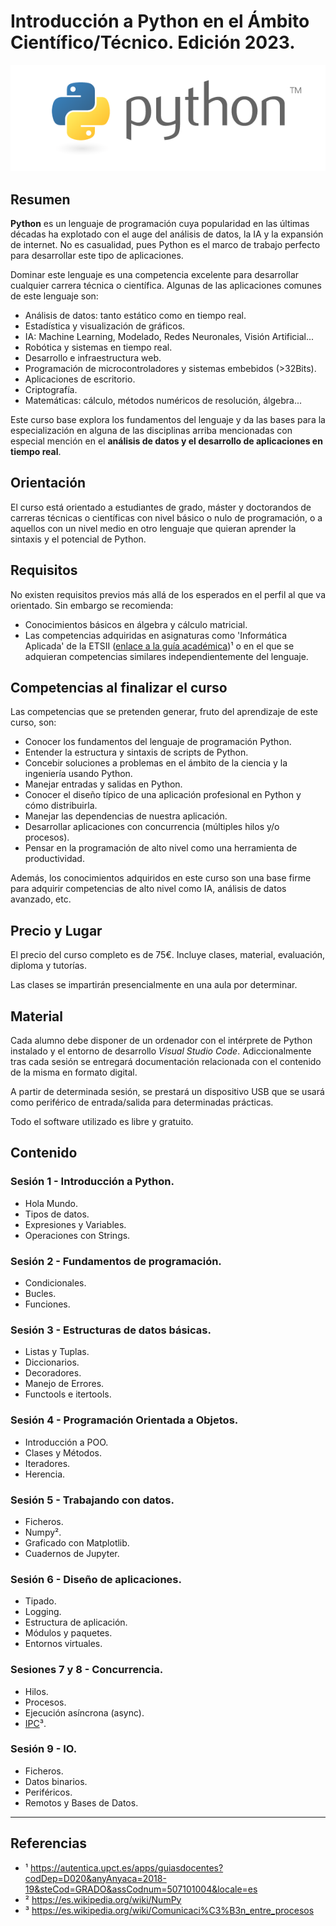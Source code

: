 # Introducción a Python en el Ámbito Científico/Técnico. Edición 2023.

![alt text][logo]

## Resumen

**Python** es un lenguaje de programación cuya popularidad en las últimas décadas ha explotado con el auge del análisis de datos, la IA y la expansión de internet. No es casualidad, pues Python es el marco de trabajo perfecto para desarrollar este tipo de aplicaciones. 

Dominar este lenguaje es una competencia excelente para desarrollar cualquier carrera técnica o científica. Algunas de las aplicaciones comunes de este lenguaje son:

- Análisis de datos: tanto estático como en tiempo real.
- Estadística y visualización de gráficos.
- IA: Machine Learning, Modelado, Redes Neuronales, Visión Artificial...
- Robótica y sistemas en tiempo real.
- Desarrollo e infraestructura web.
- Programación de microcontroladores y sistemas embebidos (>32Bits).
- Aplicaciones de escritorio.
- Criptografía.
- Matemáticas: cálculo, métodos numéricos de resolución, álgebra...

Este curso base explora los fundamentos del lenguaje y da las bases para la especialización en alguna de las disciplinas arriba mencionadas con especial mención en el **análisis de datos y el desarrollo de aplicaciones en tiempo real**.

## Orientación

El curso está orientado a estudiantes de grado, máster y doctorandos de carreras técnicas o científicas con nivel básico o nulo de programación, o a aquellos con un nivel medio en otro lenguaje que quieran aprender la sintaxis y el potencial de Python.

## Requisitos

No existen requisitos previos más allá de los esperados en el perfil al que va orientado. Sin embargo se recomienda:

- Conocimientos básicos en álgebra y cálculo matricial.
- Las competencias adquiridas en asignaturas como 'Informática Aplicada' de la ETSII ([enlace a la guía académica][guia_academica])¹ o en el que se adquieran competencias similares independientemente del lenguaje.

## Competencias al finalizar el curso

Las competencias que se pretenden generar, fruto del aprendizaje de este curso, son:

- Conocer los fundamentos del lenguaje de programación Python.
- Entender la estructura y sintaxis de scripts de Python.
- Concebir soluciones a problemas en el ámbito de la ciencia y la ingeniería usando Python.
- Manejar entradas y salidas en Python.
- Conocer el diseño típico de una aplicación profesional en Python y cómo distribuirla.
- Manejar las dependencias de nuestra aplicación.
- Desarrollar aplicaciones con concurrencia (múltiples hilos y/o procesos).
- Pensar en la programación de alto nivel como una herramienta de productividad.

Además, los conocimientos adquiridos en este curso son una base firme para adquirir competencias de alto nivel como IA, análisis de datos avanzado, etc.

## Precio y Lugar

El precio del curso completo es de 75€. Incluye clases, material, evaluación, diploma y tutorías. 

Las clases se impartirán presencialmente en una aula por determinar.

## Material

Cada alumno debe disponer de un ordenador con el intérprete de Python instalado y el entorno de desarrollo *Visual Studio Code*. Adiccionalmente tras cada sesión se entregará documentación relacionada con el contenido de la misma en formato digital. 

A partir de determinada sesión, se prestará un dispositivo USB que se usará como periférico de entrada/salida para determinadas prácticas.

Todo el software utilizado es libre y gratuito.

## Contenido

### Sesión 1 - Introducción a Python.
* Hola Mundo.
* Tipos de datos.
* Expresiones y Variables.
* Operaciones con Strings.

### Sesión 2 - Fundamentos de programación.
* Condicionales.
* Bucles.
* Funciones.

### Sesión 3 - Estructuras de datos básicas.
* Listas y Tuplas.
* Diccionarios.
* Decoradores.
* Manejo de Errores.
* Functools e itertools.

### Sesión 4 - Programación Orientada a Objetos.
* Introducción a POO.
* Clases y Métodos.
* Iteradores.
* Herencia.

### Sesión 5 - Trabajando con datos.
* Ficheros.
* Numpy².
* Graficado con Matplotlib.
* Cuadernos de Jupyter.

### Sesión 6 - Diseño de aplicaciones.
* Tipado.
* Logging.
* Estructura de aplicación.
* Módulos y paquetes.
* Entornos virtuales.

### Sesiones 7 y 8 - Concurrencia.
* Hilos.
* Procesos.
* Ejecución asíncrona (async).
* [IPC][IPC]³.

### Sesión 9 - IO.
* Ficheros.
* Datos binarios.
* Periféricos.
* Remotos y Bases de Datos.


---------------------------------------------------------------


## Referencias

- ¹ https://autentica.upct.es/apps/guiasdocentes?codDep=D020&anyAnyaca=2018-19&steCod=GRADO&assCodnum=507101004&locale=es
- ² https://es.wikipedia.org/wiki/NumPy
- ³ https://es.wikipedia.org/wiki/Comunicaci%C3%B3n_entre_procesos


[logo]: src/pyLogo.png "Logo"
[guia_academica]: https://autentica.upct.es/apps/guiasdocentes?codDep=D020&anyAnyaca=2018-19&steCod=GRADO&assCodnum=507101004&locale=esplan_estudios.php#1
[IPC]: https://es.wikipedia.org/wiki/Comunicaci%C3%B3n_entre_procesos
[numpy]: https://es.wikipedia.org/wiki/NumPy